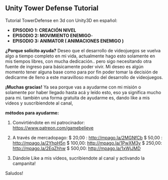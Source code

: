 ## Unity Tower Defense Tutorial
Tutorial TowerDefense en 3d con Unity3D en español:

- **EPISODIO 1: CREACIÓN NIVEL**
- **EPISODIO 2: MOVIMIENTO ENEMIGO**-
- **EPISODIO 3: ANIMATOR ( ANIMACIONES ENEMIGO )**

**¿Porque solicito ayuda?**
Deseo que el desarrollo de videojuegos se vuelva algo a tiempo completo en mi vida, actualmente hago esto solamente en mis tiempos libres, con mucha dedicación.. pero sigo necesitando otra fuente de ingreso para básicamente poder vivir. Mi deseo es algún momento tener alguna base como para por fin poder tomar la decisión de dedicarme de lleno a este maravilloso mundo del desarrollo de videojuegos.

**¡Muchas gracias!**
Ya sea porque vas a ayudarme con mi misión o solamente por haber llegado hasta acá y leído esto, eso ya significa mucho para mi.
también una forma gratuita de ayudarme es, dando like a mis videos y suscribiendote al canal,


**métodos para ayudarme:**


1) Convirtiéndote en mi patrocinador: https://www.patreon.com/gamebelieve

2) A través de mercadopago:
$ 20,00 : http://mpago.la/2MGNfCb
$ 50,00 : http://mpago.la/2YhpH5n
$ 100,00: http://mpago.la/1PwXM3y
$ 250,00: http://mpago.la/2EqZhhw
$ 500,00: http://mpago.la/1xWjJMD


3) Dándole Like a mis vídeos, sucribiendote al canal y activando la campanita!

Saludos!
